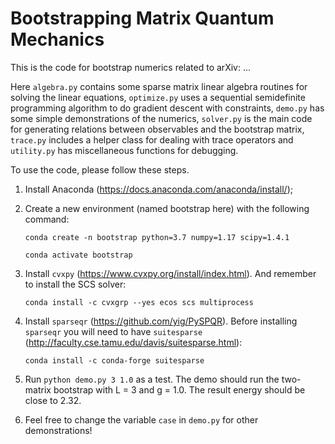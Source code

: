 # Bootstrapping Matrix Quantum Mechanics

This is the code for bootstrap numerics related to arXiv: ... 

Here `algebra.py` contains some sparse matrix linear algebra routines for solving the linear equations, `optimize.py` uses a sequential semidefinite programming algorithm to do gradient descent with constraints, `demo.py` has some simple demonstrations of the numerics, `solver.py` is the main code for generating relations between observables and the bootstrap matrix, `trace.py` includes a helper class for dealing with trace operators and `utility.py` has miscellaneous functions for debugging.

To use the code, please follow these steps.

1. Install Anaconda (https://docs.anaconda.com/anaconda/install/);

2. Create a new environment (named bootstrap here) with the following command:

   `conda create -n bootstrap python=3.7 numpy=1.17 scipy=1.4.1`
   
   `conda activate bootstrap`
   
3. Install `cvxpy` (https://www.cvxpy.org/install/index.html). And remember to install the SCS solver:

   `conda install -c cvxgrp --yes ecos scs multiprocess`

4. Install `sparseqr` (https://github.com/yig/PySPQR). Before installing `sparseqr` you will need to have `suitesparse` (http://faculty.cse.tamu.edu/davis/suitesparse.html):

   `conda install -c conda-forge suitesparse`

5. Run `python demo.py 3 1.0` as a test. The demo should run the two-matrix bootstrap with L = 3 and g = 1.0. The result energy should be close to 2.32.

6. Feel free to change the variable `case` in `demo.py` for other demonstrations! 
